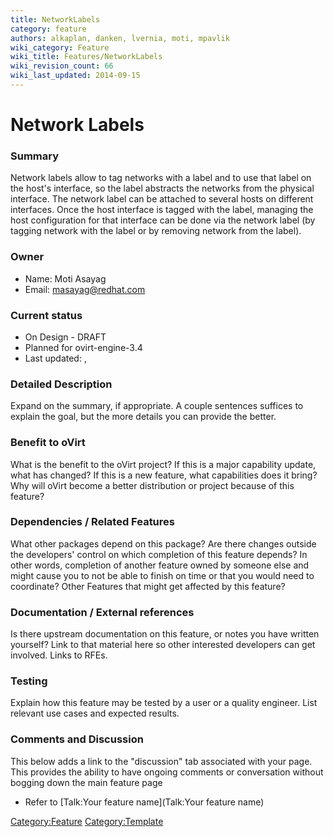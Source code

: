 ```yaml
---
title: NetworkLabels
category: feature
authors: alkaplan, danken, lvernia, moti, mpavlik
wiki_category: Feature
wiki_title: Features/NetworkLabels
wiki_revision_count: 66
wiki_last_updated: 2014-09-15
---
```


# Network Labels

### Summary

Network labels allow to tag networks with a label and to use that label on the host's interface, so the label abstracts the networks from the physical interface.
The network label can be attached to several hosts on different interfaces. Once the host interface is tagged with the label, managing the host configuration for that interface can be done via the network label (by tagging network with the label or by removing network from the label).

### Owner

*   Name: Moti Asayag
*   Email: <masayag@redhat.com>

### Current status

*   On Design - DRAFT
*   Planned for ovirt-engine-3.4
*   Last updated: ,

### Detailed Description

Expand on the summary, if appropriate. A couple sentences suffices to explain the goal, but the more details you can provide the better.

### Benefit to oVirt

What is the benefit to the oVirt project? If this is a major capability update, what has changed? If this is a new feature, what capabilities does it bring? Why will oVirt become a better distribution or project because of this feature?

### Dependencies / Related Features

What other packages depend on this package? Are there changes outside the developers' control on which completion of this feature depends? In other words, completion of another feature owned by someone else and might cause you to not be able to finish on time or that you would need to coordinate? Other Features that might get affected by this feature?

### Documentation / External references

Is there upstream documentation on this feature, or notes you have written yourself? Link to that material here so other interested developers can get involved. Links to RFEs.

### Testing

Explain how this feature may be tested by a user or a quality engineer. List relevant use cases and expected results.

### Comments and Discussion

This below adds a link to the "discussion" tab associated with your page. This provides the ability to have ongoing comments or conversation without bogging down the main feature page

*   Refer to [Talk:Your feature name](Talk:Your feature name)

<Category:Feature> <Category:Template>
